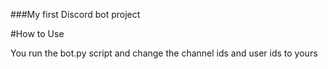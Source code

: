###My first Discord bot project

#How to Use

You run the bot.py script and change the channel ids and user ids to yours

